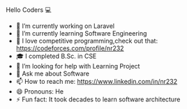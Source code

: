 Hello Coders &#128187;
- 🔭 I’m currently working on Laravel
- 🌱 I’m currently learning Software Engineering
- 🎁 I love competitive programming,check out that: https://codeforces.com/profile/nr232
- 🎓 I completed B.Sc. in CSE 
- 🤔 I’m looking for help with Learning Project
- 💬 Ask me about Software
- 📫 How to reach me: https://www.linkedin.com/in/nr232
- 😄 Pronouns: He
- ⚡ Fun fact: It took decades to learn software architecture
